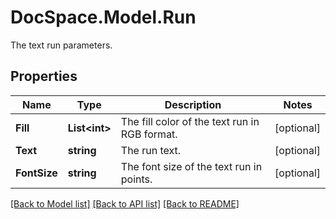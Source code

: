 # DocSpace.Model.Run
The text run parameters.

## Properties

Name | Type | Description | Notes
------------ | ------------- | ------------- | -------------
**Fill** | **List&lt;int&gt;** | The fill color of the text run in RGB format. | [optional] 
**Text** | **string** | The run text. | [optional] 
**FontSize** | **string** | The font size of the text run in points. | [optional] 

[[Back to Model list]](../README.md#documentation-for-models) [[Back to API list]](../README.md#documentation-for-api-endpoints) [[Back to README]](../README.md)

